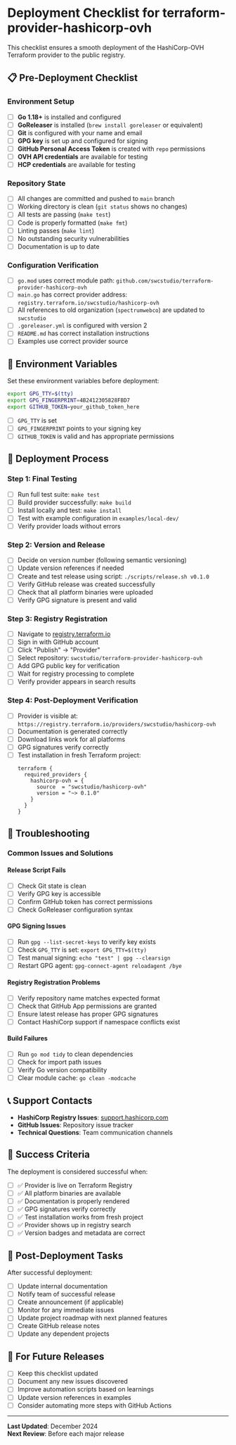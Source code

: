 # Deployment Checklist for terraform-provider-hashicorp-ovh

This checklist ensures a smooth deployment of the HashiCorp-OVH Terraform provider to the public registry.

## 📋 Pre-Deployment Checklist

### Environment Setup
- [ ] **Go 1.18+** is installed and configured
- [ ] **GoReleaser** is installed (`brew install goreleaser` or equivalent)
- [ ] **Git** is configured with your name and email
- [ ] **GPG key** is set up and configured for signing
- [ ] **GitHub Personal Access Token** is created with `repo` permissions
- [ ] **OVH API credentials** are available for testing
- [ ] **HCP credentials** are available for testing

### Repository State
- [ ] All changes are committed and pushed to `main` branch
- [ ] Working directory is clean (`git status` shows no changes)
- [ ] All tests are passing (`make test`)
- [ ] Code is properly formatted (`make fmt`)
- [ ] Linting passes (`make lint`)
- [ ] No outstanding security vulnerabilities
- [ ] Documentation is up to date

### Configuration Verification
- [ ] `go.mod` uses correct module path: `github.com/swcstudio/terraform-provider-hashicorp-ovh`
- [ ] `main.go` has correct provider address: `registry.terraform.io/swcstudio/hashicorp-ovh`
- [ ] All references to old organization (`spectrumwebco`) are updated to `swcstudio`
- [ ] `.goreleaser.yml` is configured with version 2
- [ ] `README.md` has correct installation instructions
- [ ] Examples use correct provider source

## 🔑 Environment Variables

Set these environment variables before deployment:

```bash
export GPG_TTY=$(tty)
export GPG_FINGERPRINT=4B2412305828FBD7
export GITHUB_TOKEN=your_github_token_here
```

- [ ] `GPG_TTY` is set
- [ ] `GPG_FINGERPRINT` points to your signing key
- [ ] `GITHUB_TOKEN` is valid and has appropriate permissions

## 🚀 Deployment Process

### Step 1: Final Testing
- [ ] Run full test suite: `make test`
- [ ] Build provider successfully: `make build`
- [ ] Install locally and test: `make install`
- [ ] Test with example configuration in `examples/local-dev/`
- [ ] Verify provider loads without errors

### Step 2: Version and Release
- [ ] Decide on version number (following semantic versioning)
- [ ] Update version references if needed
- [ ] Create and test release using script: `./scripts/release.sh v0.1.0`
- [ ] Verify GitHub release was created successfully
- [ ] Check that all platform binaries were uploaded
- [ ] Verify GPG signature is present and valid

### Step 3: Registry Registration
- [ ] Navigate to [registry.terraform.io](https://registry.terraform.io)
- [ ] Sign in with GitHub account
- [ ] Click "Publish" → "Provider"
- [ ] Select repository: `swcstudio/terraform-provider-hashicorp-ovh`
- [ ] Add GPG public key for verification
- [ ] Wait for registry processing to complete
- [ ] Verify provider appears in search results

### Step 4: Post-Deployment Verification
- [ ] Provider is visible at: `https://registry.terraform.io/providers/swcstudio/hashicorp-ovh`
- [ ] Documentation is generated correctly
- [ ] Download links work for all platforms
- [ ] GPG signatures verify correctly
- [ ] Test installation in fresh Terraform project:
  ```hcl
  terraform {
    required_providers {
      hashicorp-ovh = {
        source  = "swcstudio/hashicorp-ovh"
        version = "~> 0.1.0"
      }
    }
  }
  ```

## 🔧 Troubleshooting

### Common Issues and Solutions

#### Release Script Fails
- [ ] Check Git state is clean
- [ ] Verify GPG key is accessible
- [ ] Confirm GitHub token has correct permissions
- [ ] Check GoReleaser configuration syntax

#### GPG Signing Issues
- [ ] Run `gpg --list-secret-keys` to verify key exists
- [ ] Check `GPG_TTY` is set: `export GPG_TTY=$(tty)`
- [ ] Test manual signing: `echo "test" | gpg --clearsign`
- [ ] Restart GPG agent: `gpg-connect-agent reloadagent /bye`

#### Registry Registration Problems
- [ ] Verify repository name matches expected format
- [ ] Check that GitHub App permissions are granted
- [ ] Ensure latest release has proper GPG signatures
- [ ] Contact HashiCorp support if namespace conflicts exist

#### Build Failures
- [ ] Run `go mod tidy` to clean dependencies
- [ ] Check for import path issues
- [ ] Verify Go version compatibility
- [ ] Clear module cache: `go clean -modcache`

## 📞 Support Contacts

- **HashiCorp Registry Issues**: [support.hashicorp.com](https://support.hashicorp.com)
- **GitHub Issues**: Repository issue tracker
- **Technical Questions**: Team communication channels

## 🎯 Success Criteria

The deployment is considered successful when:

- [ ] ✅ Provider is live on Terraform Registry
- [ ] ✅ All platform binaries are available
- [ ] ✅ Documentation is properly rendered
- [ ] ✅ GPG signatures verify correctly
- [ ] ✅ Test installation works from fresh project
- [ ] ✅ Provider shows up in registry search
- [ ] ✅ Version badges and metadata are correct

## 📝 Post-Deployment Tasks

After successful deployment:

- [ ] Update internal documentation
- [ ] Notify team of successful release
- [ ] Create announcement (if applicable)
- [ ] Monitor for any immediate issues
- [ ] Update project roadmap with next planned features
- [ ] Create GitHub release notes
- [ ] Update any dependent projects

## 🔄 For Future Releases

- [ ] Keep this checklist updated
- [ ] Document any new issues discovered
- [ ] Improve automation scripts based on learnings
- [ ] Update version references in examples
- [ ] Consider automating more steps with GitHub Actions

---

**Last Updated**: December 2024  
**Next Review**: Before each major release
